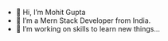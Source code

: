- 👋 Hi, I’m Mohit Gupta
- 👀 I’m a Mern Stack Developer from India.
- 🌱 I’m working on skills to learn new things...

<!---
1998Krish/1998Krish is a ✨ special ✨ repository because its `README.md` (this file) appears on your GitHub profile.
You can click the Preview link to take a look at your changes.
--->
